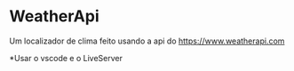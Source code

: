 # WeatherApi
Um localizador de clima feito usando a api do https://www.weatherapi.com

*Usar o vscode e o LiveServer
